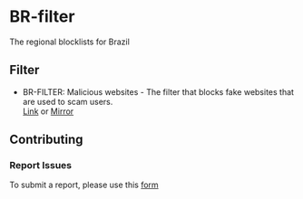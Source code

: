 # BR-filter
The regional blocklists for Brazil

## Filter
* BR-FILTER: Malicious websites - The filter that blocks fake websites that are used to scam users.<br>
  [Link](https://raw.githubusercontent.com/eduardoaddad/BR-filter/main/Brazil.malicious.domains.txt) or [Mirror](https://eduardoaddad.github.io/BR-filter/Brazil.malicious.domains.txt)

## Contributing
### Report Issues
To submit a report, please use this [form](https://github.com/eduardoaddad/BR-filter/issues)
